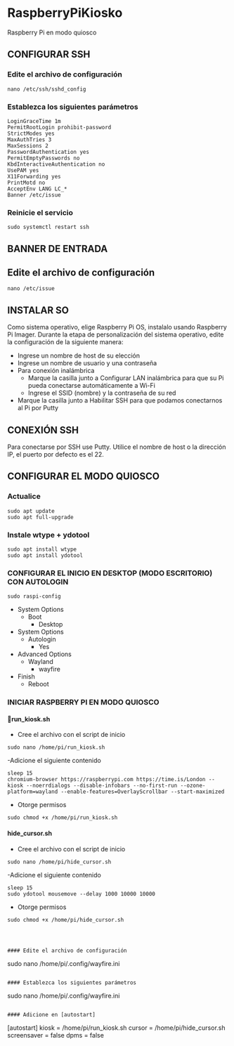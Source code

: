 # RaspberryPiKiosko
Raspberry Pi en modo quiosco

## CONFIGURAR SSH

### Edite el archivo de configuración
```
nano /etc/ssh/sshd_config
```

### Establezca los siguientes parámetros
```
LoginGraceTime 1m
PermitRootLogin prohibit-password
StrictModes yes
MaxAuthTries 3
MaxSessions 2
PasswordAuthentication yes
PermitEmptyPasswords no
KbdInteractiveAuthentication no
UsePAM yes
X11Forwarding yes
PrintMotd no
AcceptEnv LANG LC_*
Banner /etc/issue
```

### Reinicie el servicio
```
sudo systemctl restart ssh
```

## BANNER DE ENTRADA

## Edite el archivo de configuración
```
nano /etc/issue
```

## INSTALAR SO
Como sistema operativo, elige Raspberry Pi OS, instalalo usando Raspberry Pi Imager. Durante la etapa de personalización del sistema operativo, edite la configuración de la siguiente manera:
- Ingrese un nombre de host de su elección
- Ingrese un nombre de usuario y una contraseña
- Para conexión inalámbrica
	- Marque la casilla junto a Configurar LAN inalámbrica para que su Pi pueda conectarse automáticamente a Wi-Fi
	- Ingrese el SSID (nombre) y la contraseña de su red
- Marque la casilla junto a Habilitar SSH para que podamos conectarnos al Pi por Putty

## CONEXIÓN SSH
Para conectarse por SSH use Putty. Utilice el nombre de host o la dirección IP, el puerto por defecto es el 22.

## CONFIGURAR EL MODO QUIOSCO

### Actualice
```
sudo apt update
sudo apt full-upgrade
```

### Instale wtype + ydotool
```
sudo apt install wtype
sudo apt install ydotool
```

### CONFIGURAR EL INICIO EN DESKTOP (MODO ESCRITORIO) CON AUTOLOGIN
```
sudo raspi-config
```
- System Options 
	- Boot
		- Desktop
- System Options 
	- Autologin
		- Yes
- Advanced Options
	- Wayland
		- wayfire
- Finish
	- Reboot
	
### INICIAR RASPBERRY PI EN MODO QUIOSCO

#### run_kiosk.sh
- Cree el archivo con el script de inicio
```
sudo nano /home/pi/run_kiosk.sh
```
-Adicione el siguiente contenido
```
sleep 15
chromium-browser https://raspberrypi.com https://time.is/London --kiosk --noerrdialogs --disable-infobars --no-first-run --ozone-platform=wayland --enable-features=OverlayScrollbar --start-maximized
```
- Otorge permisos
```
sudo chmod +x /home/pi/run_kiosk.sh
```

#### hide_cursor.sh
- Cree el archivo con el script de inicio
```
sudo nano /home/pi/hide_cursor.sh
```
-Adicione el siguiente contenido
```
sleep 15
sudo ydotool mousemove --delay 1000 10000 10000
```
- Otorge permisos
```
sudo chmod +x /home/pi/hide_cursor.sh




#### Edite el archivo de configuración
```
sudo nano /home/pi/.config/wayfire.ini
```

#### Establezca los siguientes parámetros
```
sudo nano /home/pi/.config/wayfire.ini
```

#### Adicione en [autostart]
```
[autostart]
kiosk = /home/pi/run_kiosk.sh
cursor = /home/pi/hide_cursor.sh
screensaver = false
dpms = false
```
